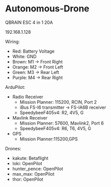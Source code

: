# Autonomous-Drone

QBRAIN ESC 4 in 1 20A 

192.168.1.128

Wiring:
-   Red: Battery Voltage
-   White: GND
-   Brown: M1 -> Front Right
-   Orange: M2 -> Front Left
-   Green: M3 -> Rear Left
-   Purple: M4 -> Rear Right

ArduPilot:
-   Radio Receiver
    - Mission Planner: 115200, RCIN, Port 2
    - iBus FS-I6 transmitter -> FS-IA6B receiver
    - SpeedybeeF405v4: R2, 4V5, G
-   Mavlink Receiver  
    - Mission Planner: 57600, Mavlink2, Port 6
    - SpeedybeeF405v4: R6, T6, 4V5, G
-   GPS
    - Mission Planner:115200,GPS

Drones:
-   kakute: Betaflight
-   loki: OpenPilot
-   hunter_pence: OpenPilot
-   max_max: OpenPilot
-   thor: OpenPilot